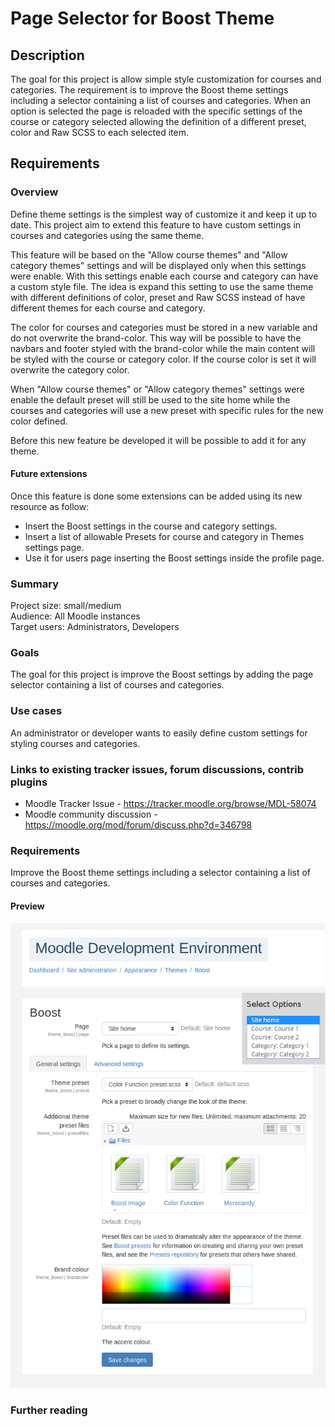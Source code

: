 # Page Selector for Boost Theme

## Description

The goal for this project is allow simple style customization for courses and categories. The requirement is to improve the Boost theme settings including a selector containing a list of courses and categories. When an option is selected the page is reloaded with the specific settings of the course or category selected allowing the definition of a different preset, color and Raw SCSS to each selected item.

## Requirements   

### Overview

Define theme settings is the simplest way of customize it and keep it up to date. This project aim to extend this feature to have custom settings in courses and categories using the same theme.  

This feature will be based on the "Allow course themes" and "Allow category themes" settings and will be displayed only when this settings were enable. With this settings enable each course and category can have a custom style file. The idea is expand this setting to use the same theme with different definitions of color, preset and Raw SCSS instead of have different themes for each course and category.

The color for courses and categories must be stored in a new variable and do not overwrite the brand-color. This way will be possible to have the navbars and footer styled with the brand-color while the main content will be styled with the course or category color. If the course color is set it will overwrite the category color.

When "Allow course themes" or "Allow category themes" settings were enable the default preset will still be used to the site home while the courses and categories will use a new preset with specific rules for the new color defined. 

Before this new feature be developed it will be possible to add it for any theme.

#### Future extensions

Once this feature is done some extensions can be added using its new resource as follow:
- Insert the Boost settings in the course and category settings.
- Insert a list of allowable Presets for course and category in Themes settings page.
- Use it for users page inserting the Boost settings inside the profile page.

### Summary  

Project size: small/medium    
Audience: All Moodle instances    
Target users: Administrators, Developers    

### Goals  

The goal for this project is improve the Boost settings by adding the page selector containing a list of courses and categories.

### Use cases

An administrator or developer wants to easily define custom settings for styling courses and categories.  

### Links to existing tracker issues, forum discussions, contrib plugins

- Moodle Tracker Issue - https://tracker.moodle.org/browse/MDL-58074  
- Moodle community discussion -  https://moodle.org/mod/forum/discuss.php?d=346798

### Requirements

Improve the Boost theme settings including a selector containing a list of courses and categories.

#### Preview

![Page selector preview](https://raw.githubusercontent.com/raulgroig/moodle/BOOST_PAGE_SELECTOR/page-selector-preview.png)

### Further reading 
